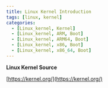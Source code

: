 ```yaml
---
title: Linux Kernel Introduction
tags: [linux, kernel]
categories:
  - [Linux_kernel, Kernel]
  - [Linux_kernel, ARM, Boot]
  - [Linux_kernel, ARM64, Boot]
  - [Linux_kernel, x86, Boot]
  - [Linux_kernel, x86_64, Boot]
---
```



**Linux Kernel Source**

[https://kernel.org/](https://kernel.org/)


